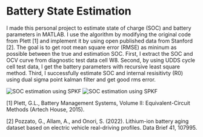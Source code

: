# Battery State Estimation
I made this personal project to estimate state of charge (SOC) and battery parameters in MATLAB. I use the algorithm by modifying the original code from Plett [1] and implement it by using open published data from Stanford [2]. The goal is to get root mean square error (RMSE) as mininum as possible between the true and estimation SOC. First, I extract the SOC and OCV curve from diagnostic test data cell W8. Second, by using UDDS cycle cell test data, I get the battery parameters with recursive least square method. Third, I successfully estimate SOC and internal resisitivty (R0) using dual sigma point kalman filter and get good rms error.

![SOC estimation using SPKF](https://github.com/user-attachments/assets/4b8978d4-8dd2-4e95-a026-dd92c9980471) ![SOC estimation using SPKF](https://github.com/user-attachments/assets/4b8978d4-8dd2-4e95-a026-dd92c9980471)

[1] Plett, G.L., Battery Management Systems, Volume II: Equivalent-Circuit Methods (Artech House, 2015).

[2] Pozzato, G., Allam, A., and Onori, S. (2022). Lithium-ion battery aging dataset based on electric vehicle real-driving profiles. Data Brief 41, 107995.
